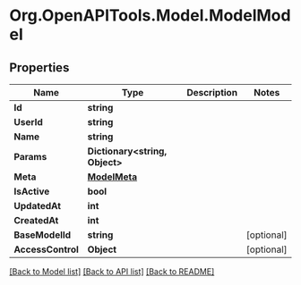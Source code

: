 # Org.OpenAPITools.Model.ModelModel

## Properties

Name | Type | Description | Notes
------------ | ------------- | ------------- | -------------
**Id** | **string** |  | 
**UserId** | **string** |  | 
**Name** | **string** |  | 
**Params** | **Dictionary&lt;string, Object&gt;** |  | 
**Meta** | [**ModelMeta**](ModelMeta.md) |  | 
**IsActive** | **bool** |  | 
**UpdatedAt** | **int** |  | 
**CreatedAt** | **int** |  | 
**BaseModelId** | **string** |  | [optional] 
**AccessControl** | **Object** |  | [optional] 

[[Back to Model list]](../../README.md#documentation-for-models) [[Back to API list]](../../README.md#documentation-for-api-endpoints) [[Back to README]](../../README.md)

